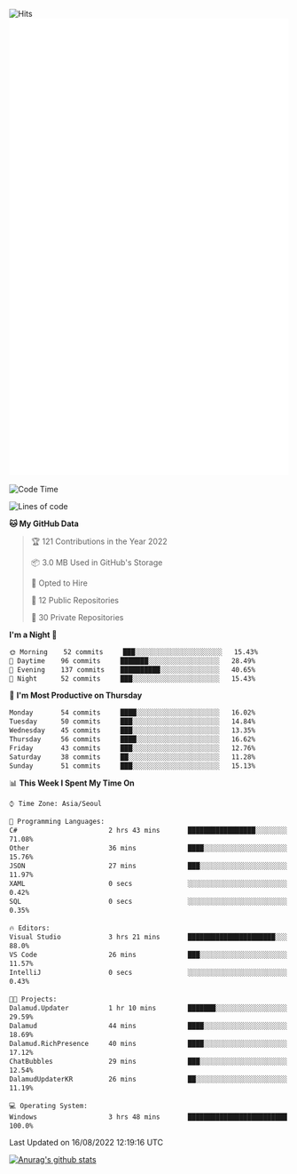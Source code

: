 ![Hits](https://hits.seeyoufarm.com/api/count/incr/badge.svg?url=https%3A%2F%2Fgithub.com%2Fkokose1234&count_bg=%2379C83D&title_bg=%23555555&icon=apple.svg&icon_color=%23E7E7E7&title=hits&edge_flat=false)
<br/>
![Metrics](https://github.com/kokose1234/kokose1234/blob/main/github-metrics.svg)

<!--START_SECTION:waka-->
![Code Time](http://img.shields.io/badge/Code%20Time-268%20hrs%2042%20mins-blue)

![Lines of code](https://img.shields.io/badge/From%20Hello%20World%20I%27ve%20Written-936%20Thousand%20lines%20of%20code-blue)

**🐱 My GitHub Data** 

> 🏆 121 Contributions in the Year 2022
 > 
> 📦 3.0 MB Used in GitHub's Storage 
 > 
> 💼 Opted to Hire
 > 
> 📜 12 Public Repositories 
 > 
> 🔑 30 Private Repositories  
 > 
**I'm a Night 🦉** 

```text
🌞 Morning    52 commits     ███░░░░░░░░░░░░░░░░░░░░░░   15.43% 
🌆 Daytime    96 commits     ███████░░░░░░░░░░░░░░░░░░   28.49% 
🌃 Evening    137 commits    ██████████░░░░░░░░░░░░░░░   40.65% 
🌙 Night      52 commits     ███░░░░░░░░░░░░░░░░░░░░░░   15.43%

```
📅 **I'm Most Productive on Thursday** 

```text
Monday       54 commits     ████░░░░░░░░░░░░░░░░░░░░░   16.02% 
Tuesday      50 commits     ███░░░░░░░░░░░░░░░░░░░░░░   14.84% 
Wednesday    45 commits     ███░░░░░░░░░░░░░░░░░░░░░░   13.35% 
Thursday     56 commits     ████░░░░░░░░░░░░░░░░░░░░░   16.62% 
Friday       43 commits     ███░░░░░░░░░░░░░░░░░░░░░░   12.76% 
Saturday     38 commits     ██░░░░░░░░░░░░░░░░░░░░░░░   11.28% 
Sunday       51 commits     ███░░░░░░░░░░░░░░░░░░░░░░   15.13%

```


📊 **This Week I Spent My Time On** 

```text
⌚︎ Time Zone: Asia/Seoul

💬 Programming Languages: 
C#                       2 hrs 43 mins       █████████████████░░░░░░░░   71.08% 
Other                    36 mins             ████░░░░░░░░░░░░░░░░░░░░░   15.76% 
JSON                     27 mins             ███░░░░░░░░░░░░░░░░░░░░░░   11.97% 
XAML                     0 secs              ░░░░░░░░░░░░░░░░░░░░░░░░░   0.42% 
SQL                      0 secs              ░░░░░░░░░░░░░░░░░░░░░░░░░   0.35%

🔥 Editors: 
Visual Studio            3 hrs 21 mins       ██████████████████████░░░   88.0% 
VS Code                  26 mins             ███░░░░░░░░░░░░░░░░░░░░░░   11.57% 
IntelliJ                 0 secs              ░░░░░░░░░░░░░░░░░░░░░░░░░   0.43%

🐱‍💻 Projects: 
Dalamud.Updater          1 hr 10 mins        ███████░░░░░░░░░░░░░░░░░░   29.59% 
Dalamud                  44 mins             ████░░░░░░░░░░░░░░░░░░░░░   18.69% 
Dalamud.RichPresence     40 mins             ████░░░░░░░░░░░░░░░░░░░░░   17.12% 
ChatBubbles              29 mins             ███░░░░░░░░░░░░░░░░░░░░░░   12.54% 
DalamudUpdaterKR         26 mins             ██░░░░░░░░░░░░░░░░░░░░░░░   11.19%

💻 Operating System: 
Windows                  3 hrs 48 mins       █████████████████████████   100.0%

```


 Last Updated on 16/08/2022 12:19:16 UTC
<!--END_SECTION:waka-->

[![Anurag's github stats](https://github-readme-stats.vercel.app/api?username=kokose1234&theme=dracula)](https://github.com/anuraghazra/github-readme-stats)



	
